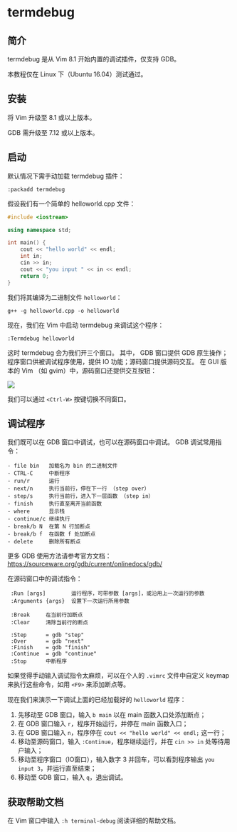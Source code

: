 # termdebug

## 简介

termdebug 是从 Vim 8.1 开始内置的调试插件，仅支持 GDB。

本教程仅在 Linux 下（Ubuntu 16.04）测试通过。

## 安装

将 Vim 升级至 8.1 或以上版本。

GDB 需升级至 7.12 或以上版本。

## 启动

默认情况下需手动加载 termdebug 插件：

```
:packadd termdebug
```

假设我们有一个简单的 helloworld.cpp 文件：

```cpp
#include <iostream>

using namespace std;

int main() {
    cout << "hello world" << endl;
    int in;
    cin >> in;
    cout << "you input " << in << endl;
    return 0;
}
```

我们将其编译为二进制文件 `helloworld`：

```
g++ -g helloworld.cpp -o helloworld
```

现在，我们在 Vim 中启动 termdebug 来调试这个程序：

```
:Termdebug helloworld
```

这时 termdebug 会为我们开三个窗口。
其中， GDB 窗口提供 GDB 原生操作；程序窗口供被调试程序使用，提供 IO 功能；源码窗口提供源码交互。
在 GUI 版本的 Vim （如 gvim）中，源码窗口还提供交互按钮：

![](https://user-images.githubusercontent.com/8697363/40467705-75d69b9e-5f5d-11e8-8f34-8f2345b9c735.png)

我们可以通过 `<Ctrl-W>` 按键切换不同窗口。

## 调试程序

我们既可以在 GDB 窗口中调试，也可以在源码窗口中调试。
GDB 调试常用指令：

```
- file bin   加载名为 bin 的二进制文件 
- CTRL-C     中断程序
- run/r      运行
- next/n     执行当前行，停在下一行 （step over）
- step/s     执行当前行，进入下一层函数 （step in）
- finish     执行直至离开当前函数
- where      显示栈
- continue/c 继续执行
- break/b N  在第 N 行加断点
- break/b f  在函数 f 处加断点
- delete     删除所有断点
```

更多 GDB 使用方法请参考官方文档： https://sourceware.org/gdb/current/onlinedocs/gdb/

在源码窗口中的调试指令：

```
 :Run [args]        运行程序，可带参数 [args]，或沿用上一次运行的参数
 :Arguments {args}  设置下一次运行所用参数

 :Break     在当前行加断点
 :Clear     清除当前行的断点

 :Step      = gdb "step" 
 :Over      = gdb "next"
 :Finish    = gdb "finish"
 :Continue  = gdb "continue"
 :Stop      中断程序
```

如果觉得手动输入调试指令太麻烦，可以在个人的 `.vimrc` 文件中自定义 keymap 来执行这些命令，如用 `<F9>` 来添加断点等。

现在我们来演示一下调试上面的已经加载好的 `helloworld` 程序：

1. 先移动至 GDB 窗口，输入 `b main` 以在 main 函数入口处添加断点；
2. 在 GDB 窗口输入 `r`，程序开始运行，并停在 main 函数入口；
3. 在 GDB 窗口输入 `n`，程序停在 `cout << "hello world" << endl;` 这一行；
4. 移动至源码窗口，输入 `:Continue`，程序继续运行，并在 `cin >> in` 处等待用户输入；
5. 移动至程序窗口（IO窗口），输入数字 3 并回车，可以看到程序输出 `you input 3`，并运行直至结束；
6. 移动至 GDB 窗口，输入 `q`，退出调试。

## 获取帮助文档

在 Vim 窗口中输入 `:h terminal-debug` 阅读详细的帮助文档。

